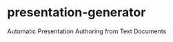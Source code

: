 presentation-generator
======================

Automatic Presentation Authoring from Text Documents

